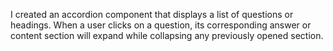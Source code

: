 I created an accordion component that displays a list of questions or headings.
When a user clicks on a question, its corresponding answer or content section will expand while collapsing any previously opened section. 
